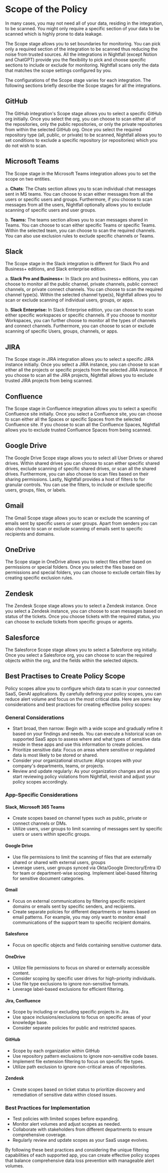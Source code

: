 # Scope of the Policy

In many cases, you may not need all of your data, residing in the integration, to be scanned. You might only require a specific section of your data to be scanned which is highly prone to data leakage.

The Scope stage allows you to set boundaries for monitoring. You can pick only a required section of the integration to be scanned thus reducing the noise from trusted sources. All the integrations in Nightfall (except Notion and ChatGPT) provide you the flexibility to pick and choose specific sections to include or exclude for monitoring. Nightfall scans only the data that matches the scope settings configured by you.

The configurations of the Scope stage varies for each integration. The following sections briefly describe the Scope stages for all the integrations.&#x20;

## GitHub

The GitHub integration's Scope stage allows you to select a specific GitHub org initially. Once you select the org, you can choose to scan either all of the repositories, only the public repositories, or only the private repositories from within the selected GitHub org. Once you select the required repository type (all, public, or private) to be scanned, Nightfall allows you to set conditions to exclude a specific repository (or repositories) which you do not wish to scan.&#x20;

## Microsoft Teams

The Scope stage in the Microsoft Teams integration allows you to set the scope on two entities.

a. **Chats**: The Chats section allows you to scan individual chat messages sent in MS teams. You can choose to scan either messages from all the users or specific users and groups. Furthermore, if you choose to scan messages from all the users, Nightfall optionally allows you to exclude scanning of specific users and user groups.&#x20;

b. **Teams:** The teams section allows you to scan messages shared in Teams. You can choose to scan either specific Teams or specific Teams. Within the selected team, you can choose to scan the required channels. You can also use exclusion rules to exclude specific channels or Teams.&#x20;

## Slack

The Scope stage in the Slack integration is different for Slack Pro and Business+ editions, and Slack enterprise edition.&#x20;

a. **Slack Pro and Business+**: In Slack pro and business+ editions, you can choose to monitor all the public channel, private channels, public connect channels, or private connect channels. You can choose to scan the required channel type(s). Within the selected channel type(s), Nightfall allows you to scan or exclude scanning of individual users, groups, or apps.&#x20;

b. **Slack Enterprise:** In Slack Enterprise edition, you can choose to scan either specific workspaces or specific channels. If you choose to monitor Workspaces, you can further choose to monitor all the types of channels and connect channels. Furthermore, you can choose to scan or exclude scanning of specific Users, groups, channels, or apps. &#x20;

## JIRA

The Scope stage in JIRA integration allows you to select a specific JIRA instance initially. Once you select a JIRA instance, you can choose to scan either all the projects or specific projects from the selected JIRA instance. If you choose to scan all the JIRA projects, Nightfall allows you to exclude trusted JIRA projects from being scanned.&#x20;

## Confluence

The Scope stage in Confluence integration allows you to select a specific Confluence site initially. Once you select a Confluence site, you can choose to scan either all the Spaces or specific Spaces from the selected Confluence site. If you choose to scan all the Confluence Spaces, Nightfall allows you to exclude trusted Confluence Spaces from being scanned.&#x20;

## Google Drive

The Google Drive Scope stage allows you to select all User Drives or shared drives. Within shared drives you can choose to scan either specific shared drives, exclude scanning of specific shared drives, or scan all the shared drives. Furthermore, you can also choose to scan files based on their sharing permissions. Lastly, Nightfall provides a host of filters to for granular controls. You can use the filters, to include or exclude specific users, groups, files, or labels.

## Gmail

The Gmail Scope stage allows you to scan or exclude the scanning of emails sent by specific users or user groups. Apart from senders you can also choose to scan or exclude scanning of emails sent to specific recipients and domains. &#x20;

## OneDrive

The Scope stage in OneDrive allows you to select files either based on permissions or special folders. Once you select the files based on permissions and special folders, you can choose to exclude certain files by creating specific exclusion rules.&#x20;

## Zendesk

The Zendesk Scope stage allows you to select a Zendesk instance. Once you select a Zendesk instance, you can choose to scan messages based on status of the tickets. Once you choose tickets with the required status, you can choose to exclude tickets from specific groups or agents.&#x20;

## Salesforce

The Salesforce Scope stage allows you to select a Salesforce org initially. Once you select a Salesforce org, you can choose to scan the required objects within the org, and the fields within the selected objects.&#x20;

## Best Practises to Create Policy Scope

Policy scopes allow you to configure which data to scan in your connected SaaS, GenAI applications. By carefully defining your policy scopes, you can reduce alert volume and focus on the most critical data. Here are some key considerations and best practices for creating effective policy scopes:

### **General Considerations**

* Start broad, then narrow: Begin with a wide scope and gradually refine it based on your findings and needs. You can execute a historical scan on supported SaaS apps to assess where and what types of sensitive data reside in these apps and use this information to create policies.
* Prioritize sensitive data: Focus on areas where sensitive or regulated data is most likely to be stored or shared.
* Consider your organizational structure: Align scopes with your company's departments, teams, or projects.
* Review and update regularly: As your organization changes and as you start reviewing policy violations from Nightfall, revisit and adjust your policy scopes accordingly.

### App-Specific Considerations

#### Slack, Microsoft 365 Teams

* Create scopes based on channel types such as public, private or connect channels or DMs.
* Utilize users, user groups to limit scanning of messages sent by specific users or users within specific groups.

#### Google Drive

* Use file permissions to limit the scanning of files that are externally shared or shared with external users, groups
* Leverage users, user groups synced via Okta/Google Directory/Entra ID for team or department-wise scoping. Implement label-based filtering for sensitive document categories.

#### Gmail

* Focus on external communications by filtering specific recipient domains or emails sent by specific senders, and recipients.
* Create separate policies for different departments or teams based on email patterns. For example, you may only want to monitor email communications of the support team to specific recipient domains.

#### Salesforce

* Focus on specific objects and fields containing sensitive customer data.

#### OneDrive

* Utilize file permissions to focus on shared or externally accessible content.
* Consider scoping by specific user drives for high-priority individuals.
* Use file type exclusions to ignore non-sensitive formats.
* Leverage label-based exclusions for efficient filtering.

#### Jira, Confluence

* Scope by including or excluding specific projects in Jira.
* Use space inclusions/exclusions to focus on specific areas of your knowledge base.
* Consider separate policies for public and restricted spaces.

#### GitHub

* Scope by each organization within GitHub
* Use repository pattern exclusions to ignore non-sensitive code bases.
* Implement file extension filtering to focus on specific file types.
* Utilize path exclusion to ignore non-critical areas of repositories.

#### Zendesk

* Create scopes based on ticket status to prioritize discovery and remediation of sensitive data within closed issues.

### Best Practices for Implementation

* Test policies with limited scopes before expanding.
* Monitor alert volumes and adjust scopes as needed.
* Collaborate with stakeholders from different departments to ensure comprehensive coverage.
* Regularly review and update scopes as your SaaS usage evolves.

By following these best practices and considering the unique filtering capabilities of each supported app, you can create effective policy scopes that balance comprehensive data loss prevention with manageable alert volumes.

